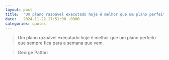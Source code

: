 ```yaml
---
layout: post
title:  "Um plano razoável executado hoje é melhor que um plano perfeito que sempre fica para a semana que vem."
date:   2024-11-22 17:51:00 -0300
categories: quotes
---
```

>Um plano razoável executado hoje é melhor que um plano perfeito que sempre fica para a semana que vem.

>George Patton

